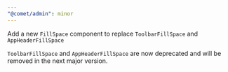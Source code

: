 ```yaml
---
"@comet/admin": minor
---
```


Add a new `FillSpace` component to replace `ToolbarFillSpace` and `AppHeaderFillSpace`

`ToolbarFillSpace` and `AppHeaderFillSpace` are now deprecated and will be removed in the next major version.
